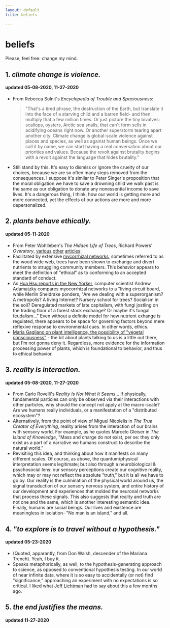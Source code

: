 ```yaml
---
layout: default
title: beliefs

---
```

# beliefs
Please, feel free: change my mind. 

## 1. _climate change is violence._
#### updated 05-08-2020, 11-27-2020
* From Rebecca Solnit's _Encyclopedia of Trouble and Spaciousness_:
  > "That's a tired phrase, the destruction of the Earth, but translate it into the face of a starving child and a barren field- and then multiply that a few million times. Or just picture the tiny bivalves: scallops, oysters, Arctic sea snails, that can't form sells in acidifying oceans right now. Or another superstorm tearing apart another city. Climate change is global-scale violence against places and species, as well as against human beings. Once we call it by name, we can start having a real conversation about our priorities and values. Because the revolt against brutality begins with a revolt against the language that hides brutality." 
* Still stand by this. It's easy to dismiss or ignore the cruelty of our choices, because we are so often many steps removed from the consequences. I suppose it's similar to Peter Singer's proposition that the moral obligation we have to save a drowning child we walk past is the same as our obligation to donate any nonessential income to save lives. It's a dangerous thing, I think, how our world is getting more and more connected, yet the effects of our actions are more and more depersonalized. 

## 2. _plants behave ethically._
#### updated 05-11-2020
* From Peter Wohlleben's _The Hidden Life of Trees_, Richard Powers' _Overstory_, [various](https://www.nature.com/articles/srep08495) [other](https://science.sciencemag.org/content/352/6283/342) [articles](https://nph.onlinelibrary.wiley.com/doi/full/10.1111/j.1469-8137.2009.03069.x):
* Facilitated by extensive [mycorrhizal networks](https://en.wikipedia.org/wiki/Mycorrhizal_network), sometimes referred to as the wood wide web, trees have been shown to exchange and divert nutrients to struggling community members. This behavior appears to meet the definition of "ethical" as to conforming to an accepted standard of conduct. 
* As [Hua Hsu reports in the New Yorker](https://www.newyorker.com/magazine/2020/05/18/the-secret-lives-of-fungi), computer scientist Andrew Adamatzky compares myocorrhizal networks to a "living circuit board, while Merlin Sheldrake ponders, "Are we dealing with a superorganism? A metropolis? A living Internet? Nursery school for trees? Socialism in the soil? Deregulated markets of late capitalism, with fungi jostling on the trading floor of a forest stock exchange? Or maybe it's fungal feudalism..." Even without a definite model for how nutrient exhange is regulated, there appears to be space for governing factors beyond mere reflexive response to environmental cues. In other words, ethics.
* [Maria Gagliano on plant intelligence, the possibility of "vegetal consciousness"](http://nautil.us/issue/84/outbreak/guided-by-plant-voices) - the bit about plants talking to us is a little out there, but I'm not gonna deny it. Regardless, more evidence for the information processing power of plants, which is foundational to behavior, and thus to ethical behavior.

## 3. _reality is interaction._
#### updated 05-08-2020, 11-27-2020
* From Carlo Rovelli's _Reality Is Not What It Seems_... If physically, fundamental particles can only be observed via their interactions with other particles, why should the concept not apply at the macro-scale? Are we humans really individuals, or a manifestation of a "distributed ecosystem"?
* Alternatively, from the point of view of Miguel Nicolelis in _The True Creator of Everything_, reality arises from the interaction of our brains with sensory world. For example, as he quotes Marcelo Gleiser in _The Island of Knowledge_, "Mass and charge do not exist, per se: they only exist as a part of a narrative we humans construct to describe the natural world."
* Revisiting this idea, and thinking about how it manifests on many different scales. Of course, as above, the quantum/physical interpretation seems legitimate; but also through a neurobiological & psychosocial lens: our sensory perceptions create our cognitive reality, which may or may not reflect the absolute "truth," but it is all we have to go by. Our reality is the culmination of the physical world around us, the signal transduction of our sensory nervous system, and entire history of our development and experiences that molded the neuronal networks that process these signals. This also suggests that reality and truth are not one and the same, which is another interesting semantic idea. Finally, humans are social beings. Our lives and existence are meaningless in isolation- "No man is an island," and all. 

## 4. _"to explore is to travel without a hypothesis."_
#### updated 05-23-2020
* (Quoted, apparantly, from Don Walsh, descender of the Mariana Trench). Yeah, I buy it. 
* Speaks metaphorically, as well, to the hypothesis-generating approach to science, as opposed to conventional hypothesis testing. In our world of near infinite data, where it is so easy to accidentally (or not) find "significance," approaching an experiment with no expectations is so critical. I liked what [Jeff Lichtman](http://nautil.us/issue/81/maps/an-existential-crisis-in-neuroscience) had to say about this a few months ago. 

## 5. _the end justifies the means._
#### updated 11-27-2020
